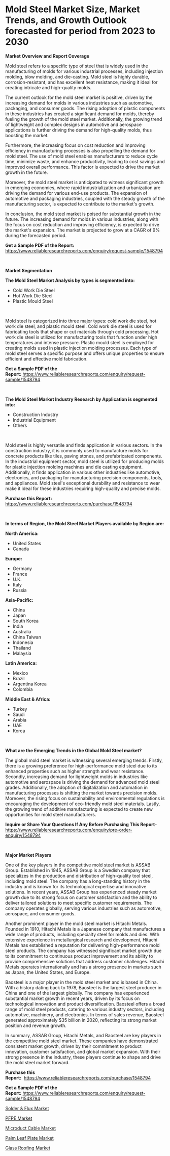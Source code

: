 <p><h1>Mold Steel Market Size, Market Trends, and Growth Outlook forecasted for period from 2023 to 2030</h1></p><p><strong>Market Overview and Report Coverage</strong></p>
<p><p>Mold steel refers to a specific type of steel that is widely used in the manufacturing of molds for various industrial processes, including injection molding, blow molding, and die-casting. Mold steel is highly durable, corrosion-resistant, and has excellent heat resistance, making it ideal for creating intricate and high-quality molds.</p><p>The current outlook for the mold steel market is positive, driven by the increasing demand for molds in various industries such as automotive, packaging, and consumer goods. The rising adoption of plastic components in these industries has created a significant demand for molds, thereby fueling the growth of the mold steel market. Additionally, the growing trend of lightweight and complex designs in automotive and aerospace applications is further driving the demand for high-quality molds, thus boosting the market.</p><p>Furthermore, the increasing focus on cost reduction and improving efficiency in manufacturing processes is also propelling the demand for mold steel. The use of mold steel enables manufacturers to reduce cycle time, minimize waste, and enhance productivity, leading to cost savings and improved overall performance. This factor is expected to drive the market growth in the future.</p><p>Moreover, the mold steel market is anticipated to witness significant growth in emerging economies, where rapid industrialization and urbanization are driving the demand for various end-use products. The expansion of automotive and packaging industries, coupled with the steady growth of the manufacturing sector, is expected to contribute to the market's growth.</p><p>In conclusion, the mold steel market is poised for substantial growth in the future. The increasing demand for molds in various industries, along with the focus on cost reduction and improving efficiency, is expected to drive the market's expansion. The market is projected to grow at a CAGR of 9% during the forecasted period.</p></p>
<p><strong>Get a Sample PDF of the Report:</strong> <a href="https://www.reliableresearchreports.com/enquiry/request-sample/1548794">https://www.reliableresearchreports.com/enquiry/request-sample/1548794</a></p>
<p>&nbsp;</p>
<p><strong>Market Segmentation</strong></p>
<p><strong>The Mold Steel Market Analysis by types is segmented into:</strong></p>
<p><ul><li>Cold Work Die Steel</li><li>Hot Work Die Steel</li><li>Plastic Mould Steel</li></ul></p>
<p>&nbsp;</p>
<p><p>Mold steel is categorized into three major types: cold work die steel, hot work die steel, and plastic mould steel. Cold work die steel is used for fabricating tools that shape or cut materials through cold processing. Hot work die steel is utilized for manufacturing tools that function under high temperatures and intense pressure. Plastic mould steel is employed for creating molds used in plastic injection molding processes. Each type of mold steel serves a specific purpose and offers unique properties to ensure efficient and effective mold fabrication.</p></p>
<p><strong>Get a Sample PDF of the Report:</strong>&nbsp;<a href="https://www.reliableresearchreports.com/enquiry/request-sample/1548794">https://www.reliableresearchreports.com/enquiry/request-sample/1548794</a></p>
<p>&nbsp;</p>
<p><strong>The Mold Steel Market Industry Research by Application is segmented into:</strong></p>
<p><ul><li>Construction Industry</li><li>Industrial Equipment</li><li>Others</li></ul></p>
<p>&nbsp;</p>
<p><p>Mold steel is highly versatile and finds application in various sectors. In the construction industry, it is commonly used to manufacture molds for concrete products like tiles, paving stones, and prefabricated components. In the industrial equipment sector, mold steel is utilized for producing molds for plastic injection molding machines and die casting equipment. Additionally, it finds application in various other industries like automotive, electronics, and packaging for manufacturing precision components, tools, and appliances. Mold steel's exceptional durability and resistance to wear make it ideal for these industries requiring high-quality and precise molds.</p></p>
<p><strong>Purchase this Report:</strong>&nbsp; <a href="https://www.reliableresearchreports.com/purchase/1548794">https://www.reliableresearchreports.com/purchase/1548794</a></p>
<p>&nbsp;</p>
<p><strong>In terms of Region, the Mold Steel Market Players available by Region are:</strong></p>
<p>
    <p> <strong> North America: </strong>
        <ul>
            <li>United States</li>
            <li>Canada</li>
        </ul>
        </p> 
    <p> <strong> Europe: </strong>
        <ul>
            <li>Germany</li>
            <li>France</li>
            <li>U.K.</li>
            <li>Italy</li>
            <li>Russia</li>
        </ul>
        </p> 
    <p> <strong> Asia-Pacific: </strong>
        <ul>
            <li>China</li>
            <li>Japan</li>
            <li>South Korea</li>
            <li>India</li>
            <li>Australia</li>
            <li>China Taiwan</li>
            <li>Indonesia</li>
            <li>Thailand</li>
            <li>Malaysia</li>
        </ul>
        </p> 
    <p> <strong> Latin America: </strong>
        <ul>
            <li>Mexico</li>
            <li>Brazil</li>
            <li>Argentina Korea</li>
            <li>Colombia</li>
        </ul>
        </p> 
    <p> <strong> Middle East & Africa: </strong>
        <ul>
            <li>Turkey</li>
            <li>Saudi</li>
            <li>Arabia</li>
            <li>UAE</li>
            <li>Korea</li>
        </ul>
    </p>
    </p>
<p>&nbsp;</p>
<p><strong>What are the Emerging Trends in the Global Mold Steel market?</strong></p>
<p><p>The global mold steel market is witnessing several emerging trends. Firstly, there is a growing preference for high-performance mold steel due to its enhanced properties such as higher strength and wear resistance. Secondly, increasing demand for lightweight molds in industries like automotive and aerospace is driving the demand for advanced mold steel grades. Additionally, the adoption of digitalization and automation in manufacturing processes is shifting the market towards precision molds. Moreover, the rising focus on sustainability and environmental regulations is encouraging the development of eco-friendly mold steel materials. Lastly, the growing trend of additive manufacturing is expected to create new opportunities for mold steel manufacturers.</p></p>
<p><strong>Inquire or Share Your Questions If Any Before Purchasing This Report</strong>- <a href="https://www.reliableresearchreports.com/enquiry/pre-order-enquiry/1548794">https://www.reliableresearchreports.com/enquiry/pre-order-enquiry/1548794</a></p>
<p>&nbsp;</p>
<p><strong>Major Market Players</strong></p>
<p><p>One of the key players in the competitive mold steel market is ASSAB Group. Established in 1945, ASSAB Group is a Swedish company that specializes in the production and distribution of high-quality tool steel, including mold steel. The company has a long-standing history in the industry and is known for its technological expertise and innovative solutions. In recent years, ASSAB Group has experienced steady market growth due to its strong focus on customer satisfaction and the ability to deliver tailored solutions to meet specific customer requirements. The company operates globally, serving various industries such as automotive, aerospace, and consumer goods.</p><p>Another prominent player in the mold steel market is Hitachi Metals. Founded in 1910, Hitachi Metals is a Japanese company that manufactures a wide range of products, including specialty steel for molds and dies. With extensive experience in metallurgical research and development, Hitachi Metals has established a reputation for delivering high-performance mold steel products. The company has witnessed significant market growth due to its commitment to continuous product improvement and its ability to provide comprehensive solutions that address customer challenges. Hitachi Metals operates internationally and has a strong presence in markets such as Japan, the United States, and Europe.</p><p>Baosteel is a major player in the mold steel market and is based in China. With a history dating back to 1978, Baosteel is the largest steel producer in China and one of the largest globally. The company has experienced substantial market growth in recent years, driven by its focus on technological innovation and product diversification. Baosteel offers a broad range of mold steel products, catering to various industry sectors, including automotive, machinery, and electronics. In terms of sales revenue, Baosteel generated approximately $35 billion in 2020, reflecting its strong market position and revenue growth.</p><p>In summary, ASSAB Group, Hitachi Metals, and Baosteel are key players in the competitive mold steel market. These companies have demonstrated consistent market growth, driven by their commitment to product innovation, customer satisfaction, and global market expansion. With their strong presence in the industry, these players continue to shape and drive the mold steel market forward.</p></p>
<p><strong>Purchase this Report:</strong>&nbsp;&nbsp;<a href="https://www.reliableresearchreports.com/purchase/1548794">https://www.reliableresearchreports.com/purchase/1548794</a></p>
<p></p>
<p><strong>Get a Sample PDF of the Report:</strong>&nbsp;<a href="https://www.reliableresearchreports.com/enquiry/request-sample/1548794">https://www.reliableresearchreports.com/enquiry/request-sample/1548794</a></p>
<p><p><a href="https://github.com/provorikovar/Market-Research-Report-List-1/blob/main/solder-flux-market.md">Solder & Flux Market</a></p><p><a href="https://github.com/kuntayevaz/Market-Research-Report-List-1/blob/main/pfpe-market.md">PFPE Market</a></p><p><a href="https://github.com/aliciawhite5576/Market-Research-Report-List-1/blob/main/microduct-cable-market.md">Microduct Cable Market</a></p><p><a href="https://github.com/marloy8/Market-Research-Report-List-1/blob/main/palm-leaf-plate-market.md">Palm Leaf Plate Market</a></p><p><a href="https://github.com/kipkeeva/Market-Research-Report-List-1/blob/main/glass-roofing-market.md">Glass Roofing Market</a></p></p>